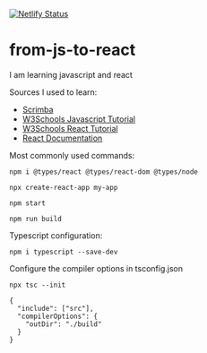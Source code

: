[![Netlify Status](https://api.netlify.com/api/v1/badges/4e4c2422-cad5-4406-a5dd-0fed28736448/deploy-status)](https://app.netlify.com/sites/blackjack-game-with-javascript/deploys)

# from-js-to-react
I am learning javascript and react

Sources I used to learn:
- [Scrimba](https://scrimba.com/)
- [W3Schools Javascript Tutorial](https://www.w3schools.com/js/default.asp)
- [W3Schools React Tutorial](https://www.w3schools.com/react/)
- [React Documentation](https://react.dev/learn/)

Most commonly used commands:

`npm i @types/react @types/react-dom @types/node`

`npx create-react-app my-app`

`npm start`

`npm run build`

Typescript configuration:

`npm i typescript --save-dev`

Configure the compiler options in tsconfig.json

`npx tsc --init`

```
{
  "include": ["src"],
  "compilerOptions": {
    "outDir": "./build"
  }
}
```